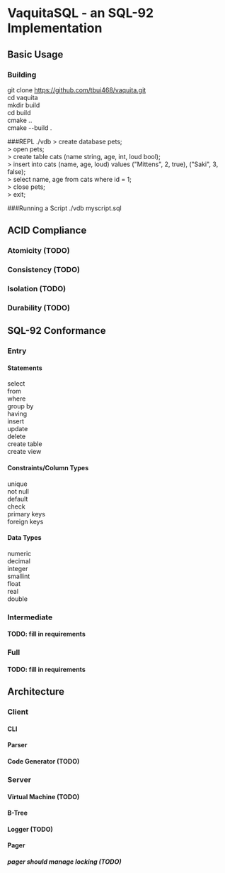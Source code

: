 # VaquitaSQL - an SQL-92 Implementation

## Basic Usage
### Building
git clone https://github.com/tbui468/vaquita.git<br>
cd vaquita<br>
mkdir build<br>
cd build<br>
cmake ..<br>
cmake --build .<br>

###REPL
./vdb
\> create database pets;<br>
\> open pets;<br>
\> create table cats (name string, age, int, loud bool);<br>
\> insert into cats (name, age, loud) values ("Mittens", 2, true), ("Saki", 3, false);<br>
\> select name, age from cats where id = 1;<br>
\> close pets;<br>
\> exit;<br>

###Running a Script
./vdb myscript.sql<br>

## ACID Compliance
### Atomicity (TODO)
### Consistency (TODO)
### Isolation (TODO)
### Durability (TODO)

## SQL-92 Conformance
### Entry
#### Statements
select<br>
from<br>
where<br>
group by<br>
having<br>
insert<br>
update<br>
delete<br>
create table<br>
create view<br>

#### Constraints/Column Types
unique<br>
not null<br>
default<br>
check<br>
primary keys<br>
foreign keys<br>

#### Data Types
numeric<br>
decimal<br>
integer<br>
smallint<br>
float<br>
real<br>
double<br>

### Intermediate
#### TODO: fill in requirements
### Full
#### TODO: fill in requirements

## Architecture

### Client
#### CLI
#### Parser
#### Code Generator (TODO)

### Server
#### Virtual Machine (TODO)
#### B-Tree
#### Logger (TODO)
#### Pager
##### pager should manage locking (TODO)
